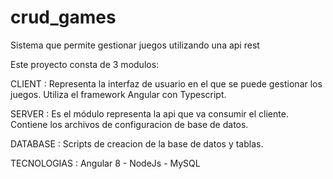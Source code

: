 # crud_games
Sistema que permite gestionar juegos utilizando una api rest

Este proyecto consta de 3 modulos: 

CLIENT : Representa la interfaz de usuario en el que se puede gestionar los juegos. Utiliza el framework Angular con Typescript.

SERVER : Es el módulo representa la api que va consumir el cliente. Contiene los archivos de configuracion de base de datos.

DATABASE : Scripts de creacion de la base de datos y tablas. 



TECNOLOGIAS :  Angular 8 - NodeJs - MySQL 

